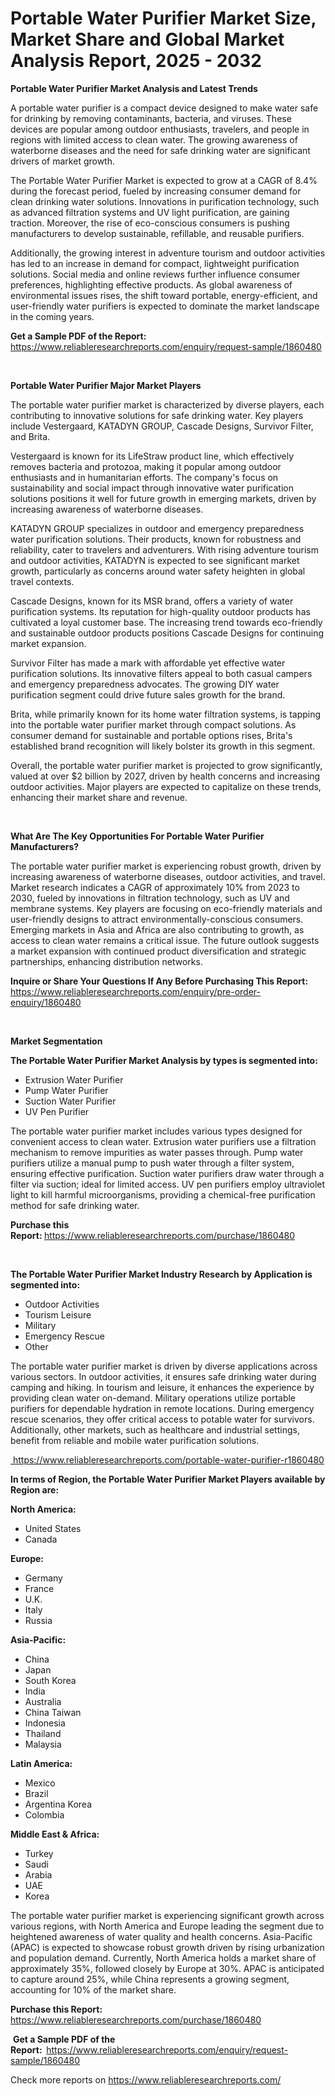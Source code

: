 <p><h1>Portable Water Purifier Market Size, Market Share and Global Market Analysis Report, 2025 - 2032</h1></p><p><strong>Portable Water Purifier Market Analysis and Latest Trends</strong></p>
<p><p>A portable water purifier is a compact device designed to make water safe for drinking by removing contaminants, bacteria, and viruses. These devices are popular among outdoor enthusiasts, travelers, and people in regions with limited access to clean water. The growing awareness of waterborne diseases and the need for safe drinking water are significant drivers of market growth.</p><p>The Portable Water Purifier Market is expected to grow at a CAGR of 8.4% during the forecast period, fueled by increasing consumer demand for clean drinking water solutions. Innovations in purification technology, such as advanced filtration systems and UV light purification, are gaining traction. Moreover, the rise of eco-conscious consumers is pushing manufacturers to develop sustainable, refillable, and reusable purifiers. </p><p>Additionally, the growing interest in adventure tourism and outdoor activities has led to an increase in demand for compact, lightweight purification solutions. Social media and online reviews further influence consumer preferences, highlighting effective products. As global awareness of environmental issues rises, the shift toward portable, energy-efficient, and user-friendly water purifiers is expected to dominate the market landscape in the coming years.</p></p>
<p><strong>Get a Sample PDF of the Report:&nbsp;</strong> <a href="https://www.reliableresearchreports.com/enquiry/request-sample/1860480?utm_campaign=2461&utm_medium=2&utm_source=Github&utm_content=ia&utm_term=16022025&utm_id=portable-water-purifier">https://www.reliableresearchreports.com/enquiry/request-sample/1860480</a></p>
<p>&nbsp;</p>
<p><strong>Portable Water Purifier Major Market Players</strong></p>
<p><p>The portable water purifier market is characterized by diverse players, each contributing to innovative solutions for safe drinking water. Key players include Vestergaard, KATADYN GROUP, Cascade Designs, Survivor Filter, and Brita.</p><p>Vestergaard is known for its LifeStraw product line, which effectively removes bacteria and protozoa, making it popular among outdoor enthusiasts and in humanitarian efforts. The company's focus on sustainability and social impact through innovative water purification solutions positions it well for future growth in emerging markets, driven by increasing awareness of waterborne diseases.</p><p>KATADYN GROUP specializes in outdoor and emergency preparedness water purification solutions. Their products, known for robustness and reliability, cater to travelers and adventurers. With rising adventure tourism and outdoor activities, KATADYN is expected to see significant market growth, particularly as concerns around water safety heighten in global travel contexts.</p><p>Cascade Designs, known for its MSR brand, offers a variety of water purification systems. Its reputation for high-quality outdoor products has cultivated a loyal customer base. The increasing trend towards eco-friendly and sustainable outdoor products positions Cascade Designs for continuing market expansion.</p><p>Survivor Filter has made a mark with affordable yet effective water purification solutions. Its innovative filters appeal to both casual campers and emergency preparedness advocates. The growing DIY water purification segment could drive future sales growth for the brand.</p><p>Brita, while primarily known for its home water filtration systems, is tapping into the portable water purifier market through compact solutions. As consumer demand for sustainable and portable options rises, Brita's established brand recognition will likely bolster its growth in this segment.</p><p>Overall, the portable water purifier market is projected to grow significantly, valued at over $2 billion by 2027, driven by health concerns and increasing outdoor activities. Major players are expected to capitalize on these trends, enhancing their market share and revenue.</p></p>
<p>&nbsp;</p>
<p><strong>What Are The Key Opportunities For Portable Water Purifier Manufacturers?</strong></p>
<p><p>The portable water purifier market is experiencing robust growth, driven by increasing awareness of waterborne diseases, outdoor activities, and travel. Market research indicates a CAGR of approximately 10% from 2023 to 2030, fueled by innovations in filtration technology, such as UV and membrane systems. Key players are focusing on eco-friendly materials and user-friendly designs to attract environmentally-conscious consumers. Emerging markets in Asia and Africa are also contributing to growth, as access to clean water remains a critical issue. The future outlook suggests a market expansion with continued product diversification and strategic partnerships, enhancing distribution networks.</p></p>
<p><strong>Inquire or Share Your Questions If Any Before Purchasing This Report:</strong> <a href="https://www.reliableresearchreports.com/enquiry/pre-order-enquiry/1860480?utm_campaign=2461&utm_medium=2&utm_source=Github&utm_content=ia&utm_term=16022025&utm_id=portable-water-purifier">https://www.reliableresearchreports.com/enquiry/pre-order-enquiry/1860480</a></p>
<p>&nbsp;</p>
<p><strong>Market Segmentation</strong></p>
<p><strong>The Portable Water Purifier Market Analysis by types is segmented into:</strong></p>
<p><ul><li>Extrusion Water Purifier</li><li>Pump Water Purifier</li><li>Suction Water Purifier</li><li>UV Pen Purifier</li></ul></p>
<p><p>The portable water purifier market includes various types designed for convenient access to clean water. Extrusion water purifiers use a filtration mechanism to remove impurities as water passes through. Pump water purifiers utilize a manual pump to push water through a filter system, ensuring effective purification. Suction water purifiers draw water through a filter via suction; ideal for limited access. UV pen purifiers employ ultraviolet light to kill harmful microorganisms, providing a chemical-free purification method for safe drinking water.</p></p>
<p><strong>Purchase this Report:&nbsp;</strong><a href="https://www.reliableresearchreports.com/purchase/1860480?utm_campaign=2461&utm_medium=2&utm_source=Github&utm_content=ia&utm_term=16022025&utm_id=portable-water-purifier">https://www.reliableresearchreports.com/purchase/1860480</a></p>
<p>&nbsp;</p>
<p><strong>The Portable Water Purifier Market Industry Research by Application is segmented into:</strong></p>
<p><ul><li>Outdoor Activities</li><li>Tourism Leisure</li><li>Military</li><li>Emergency Rescue</li><li>Other</li></ul></p>
<p><p>The portable water purifier market is driven by diverse applications across various sectors. In outdoor activities, it ensures safe drinking water during camping and hiking. In tourism and leisure, it enhances the experience by providing clean water on-demand. Military operations utilize portable purifiers for dependable hydration in remote locations. During emergency rescue scenarios, they offer critical access to potable water for survivors. Additionally, other markets, such as healthcare and industrial settings, benefit from reliable and mobile water purification solutions.</p></p>
<p><a href="https://www.reliableresearchreports.com/portable-water-purifier-r1860480?utm_campaign=2461&utm_medium=2&utm_source=Github&utm_content=ia&utm_term=16022025&utm_id=portable-water-purifier">&nbsp;https://www.reliableresearchreports.com/portable-water-purifier-r1860480</a></p>
<p><strong>In terms of Region, the Portable Water Purifier Market Players available by Region are:</strong></p>
<p>
    <p> <strong> North America: </strong>
        <ul>
            <li>United States</li>
            <li>Canada</li>
        </ul>
        </p> 
    <p> <strong> Europe: </strong>
        <ul>
            <li>Germany</li>
            <li>France</li>
            <li>U.K.</li>
            <li>Italy</li>
            <li>Russia</li>
        </ul>
        </p> 
    <p> <strong> Asia-Pacific: </strong>
        <ul>
            <li>China</li>
            <li>Japan</li>
            <li>South Korea</li>
            <li>India</li>
            <li>Australia</li>
            <li>China Taiwan</li>
            <li>Indonesia</li>
            <li>Thailand</li>
            <li>Malaysia</li>
        </ul>
        </p> 
    <p> <strong> Latin America: </strong>
        <ul>
            <li>Mexico</li>
            <li>Brazil</li>
            <li>Argentina Korea</li>
            <li>Colombia</li>
        </ul>
        </p> 
    <p> <strong> Middle East & Africa: </strong>
        <ul>
            <li>Turkey</li>
            <li>Saudi</li>
            <li>Arabia</li>
            <li>UAE</li>
            <li>Korea</li>
        </ul>
    </p>
    </p>
<p><p>The portable water purifier market is experiencing significant growth across various regions, with North America and Europe leading the segment due to heightened awareness of water quality and health concerns. Asia-Pacific (APAC) is expected to showcase robust growth driven by rising urbanization and population demand. Currently, North America holds a market share of approximately 35%, followed closely by Europe at 30%. APAC is anticipated to capture around 25%, while China represents a growing segment, accounting for 10% of the market share.</p></p>
<p><strong>Purchase this Report: </strong><a href="https://www.reliableresearchreports.com/purchase/1860480?utm_campaign=2461&utm_medium=2&utm_source=Github&utm_content=ia&utm_term=16022025&utm_id=portable-water-purifier">https://www.reliableresearchreports.com/purchase/1860480</a></p>
<p>&nbsp;<strong>Get a Sample PDF of the Report:&nbsp;&nbsp;</strong><a href="https://www.reliableresearchreports.com/enquiry/request-sample/1860480?utm_campaign=2461&utm_medium=2&utm_source=Github&utm_content=ia&utm_term=16022025&utm_id=portable-water-purifier">https://www.reliableresearchreports.com/enquiry/request-sample/1860480</a></p>
<p><strong></strong></p>
<p>Check more reports on <a href="https://www.reliableresearchreports.com/?utm_campaign=2461&utm_medium=2&utm_source=Github&utm_content=ia&utm_term=16022025&utm_id=portable-water-purifier">https://www.reliableresearchreports.com/</a></p>